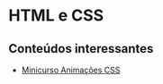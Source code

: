 # HTML e CSS

## Conteúdos interessantes

- [Minicurso Animações CSS](https://www.youtube.com/watch?v=eTELLTacg-8)

